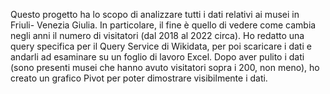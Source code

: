 Questo progetto ha lo scopo di analizzare tutti i dati relativi ai musei in Friuli- Venezia Giulia. In particolare, il fine è quello di vedere come cambia negli anni il numero di visitatori (dal 2018 al 2022 circa). Ho redatto una query specifica per il Query Service di Wikidata, per poi scaricare i dati e andarli ad esaminare su un foglio di lavoro Excel. Dopo aver pulito i dati (sono presenti musei che hanno avuto visitatori sopra i 200, non meno), ho creato un grafico Pivot per poter dimostrare visibilmente i dati. 
